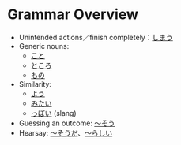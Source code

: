 # Grammar Overview

- Unintended actions／finish completely：[しまう](・しまう)
- Generic nouns:
	- [こと](こと)
	- [ところ](ところ)
	- [もの](もの)
- Similarity:
	- [よう](よう)
	- [みたい](みたい)
	- [っぽい](・っぽい) (slang)
- Guessing an outcome: [～そう](・そう)
- Hearsay: [～そうだ](・そうだ)、[～らしい](・らしい)